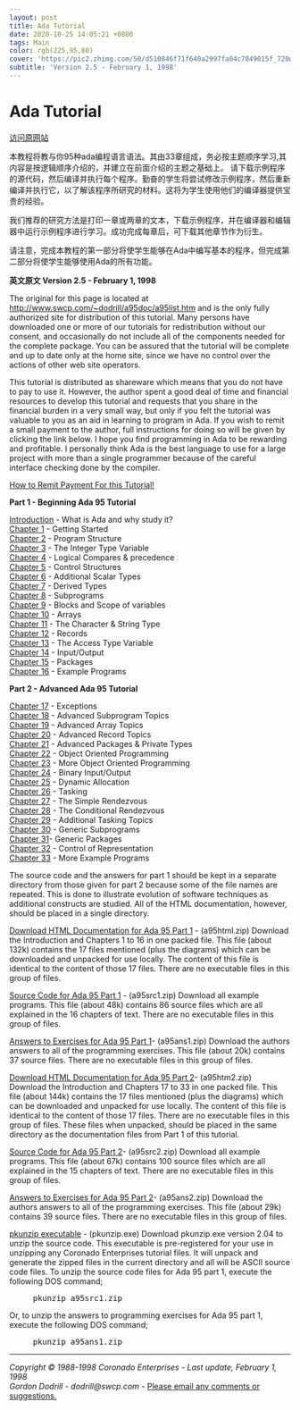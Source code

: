 ```yaml
---
layout: post
title: Ada Tutorial
date: 2020-10-25 14:05:21 +0800
tags: Main
color: rgb(225,95,80)
cover: 'https://pic2.zhimg.com/50/d510846f71f640a2997fa04c7849015f_720w.jpg?source=54b3c3a5'
subtitle: 'Version 2.5 - February 1, 1998'
---
```

# Ada Tutorial #

<A HREF="https://perso.telecom-paristech.fr/pautet/Ada95/a95list.htm">访问原网站</A>

<P>本教程将教与你95种ada编程语言语法。其由33章组成，务必按主题顺序学习,其内容是按逻辑顺序介绍的，并建立在前面介绍的主题之基础上。
请下载示例程序的源代码，然后编译并执行每个程序。勤奋的学生将尝试修改示例程序，然后重新编译并执行它，以了解该程序所研究的材料。这将为学生使用他们的编译器提供宝贵的经验。

<P>我们推荐的研究方法是打印一章或两章的文本，下载示例程序，并在编译器和编辑器中运行示例程序进行学习。成功完成每章后，可下载其他章节作为衍生。

<P>请注意，完成本教程的第一部分将使学生能够在Ada中编写基本的程序，但完成第二部分将使学生能够使用Ada的所有功能。

<P><B>英文原文 Version 2.5 - February 1, 1998</B>

<P>The original for this page is located at <A HREF="http://www.swcp.com/~dodrill/a95doc/a95list.htm">http://www.swcp.com/~dodrill/a95doc/a95list.htm</A>
and is the only fully authorized site for distribution of this tutorial.
Many persons have downloaded one or more of our tutorials for redistribution
without our consent, and occasionally do not include all of the components
needed for the complete package. You can be assured that the tutorial will
be complete and up to date only at the home site, since we have no control
over the actions of other web site operators.

<P>This tutorial is distributed as shareware which means that you do not
have to pay to use it. However, the author spent a good deal of time and
financial resources to develop this tutorial and requests that you share
in the financial burden in a very small way, but only if you felt the tutorial
was valuable to you as an aid in learning to program in Ada. If you wish
to remit a small payment to the author, full instructions for doing so
will be given by clicking the link below. I hope you find programming in
Ada to be rewarding and profitable. I personally think Ada is the best
language to use for a large project with more than a single programmer
because of the careful interface checking done by the compiler.

<P><A HREF="order.htm">How to Remit Payment For this Tutorial!</A>

<P><B>Part 1 - Beginning Ada 95 Tutorial</B>
<DL>
<DT>
<A HREF="/ada95/intro.htm">Introduction</A> - What is Ada and why study it?</DT>

<DT>
<A HREF="/ada95/chap01.htm">Chapter 1</A> - Getting Started</DT>

<DT>
<A HREF="/ada95/chap02.htm">Chapter 2</A> - Program Structure</DT>

<DT>
<A HREF="/ada95/chap03.htm">Chapter 3</A> - The Integer Type Variable</DT>

<DT>
<A HREF="/ada95/chap04.htm">Chapter 4</A> - Logical Compares &amp; precedence</DT>

<DT>
<A HREF="/ada95/chap05.htm">Chapter 5</A> - Control Structures</DT>

<DT>
<A HREF="/ada95/chap06.htm">Chapter 6</A> - Additional Scalar Types</DT>

<DT>
<A HREF="/ada95/chap07.htm">Chapter 7</A> - Derived Types</DT>

<DT>
<A HREF="/ada95/chap08.htm">Chapter 8</A> - Subprograms</DT>

<DT>
<A HREF="/ada95/chap09.htm">Chapter 9</A> - Blocks and Scope of variables</DT>

<DT>
<A HREF="/ada95/chap10.htm">Chapter 10</A> - Arrays</DT>

<DT>
<A HREF="/ada95/chap11.htm">Chapter 11</A> - The Character &amp; String Type</DT>

<DT>
<A HREF="/ada95/chap12.htm">Chapter 12</A> - Records</DT>

<DT>
<A HREF="/ada95/chap13.htm">Chapter 13</A> - The Access Type Variable</DT>

<DT>
<A HREF="/ada95/chap14.htm">Chapter 14</A> - Input/Output</DT>

<DT>
<A HREF="/ada95/chap15.htm">Chapter 15</A> - Packages</DT>

<DT>
<A HREF="/ada95/chap16.htm">Chapter 16</A> - Example Programs</DT>


<P><B>Part 2 - Advanced Ada 95 Tutorial</B>
<DT>
<A HREF="/ada95/chap17.htm">Chapter 17</A> - Exceptions</DT>

<DT>
<A HREF="/ada95/chap18.htm">Chapter 18</A> - Advanced Subprogram Topics</DT>

<DT>
<A HREF="/ada95/chap19.htm">Chapter 19</A> - Advanced Array Topics</DT>

<DT>
<A HREF="/ada95/chap20.htm">Chapter 20</A> - Advanced Record Topics</DT>

<DT>
<A HREF="/ada95/chap21.htm">Chapter 21</A> - Advanced Packages &amp; Private Types</DT>

<DT>
<A HREF="/ada95/chap22.htm">Chapter 22</A> - Object Oriented Programming</DT>

<DT>
<A HREF="/ada95/chap23.htm">Chapter 23</A> - More Object Oriented Programming</DT>

<DT>
<A HREF="/ada95/chap24.htm">Chapter 24</A> - Binary Input/Output</DT>

<DT>
<A HREF="/ada95/chap25.htm">Chapter 25</A> - Dynamic Allocation</DT>

<DT>
<A HREF="/ada95/chap26.htm">Chapter 26</A> - Tasking</DT>

<DT>
  <A HREF="/ada95/chap27.htm">Chapter 27</A> - The Simple Rendezvous</DT>

<DT>
<A HREF="/ada95/chap28.htm">Chapter 28</A> - The Conditional Rendezvous</DT>

<DT>
<A HREF="/ada95/chap29.htm">Chapter 29</A> - Additional Tasking Topics</DT>

<DT>
<A HREF="/ada95/chap30.htm">Chapter 30</A> - Generic Subprograms</DT>

<DT>
<A HREF="/ada95/chap31.htm">Chapter 31</A>- Generic Packages</DT>

<DT>
<A HREF="/ada95/chap32.htm">Chapter 32</A> - Control of Representation</DT>

<DT>
<A HREF="/ada95/chap33.htm">Chapter 33</A> - More Example Programs</DT>
</DL>
The source code and the answers for part 1 should be kept in a separate
directory from those given for part 2 because some of the file names are
repeated. This is done to illustrate evolution of software techniques as
additional constructs are studied. All of the HTML documentation, however,
should be placed in a single directory.

<P><A HREF="ftp://ftp.swcp.com/pub/users/dodrill/a95htm1.zip">Download
HTML Documentation for Ada 95 Part 1</A> - (a95html.zip) Download the Introduction
and Chapters 1 to 16 in one packed file. This file (about 132k) contains
the 17 files mentioned (plus the diagrams) which can be downloaded and
unpacked for use locally. The content of this file is identical to the
content of those 17 files. There are no executable files in this group
of files.

<P><A HREF="ftp://ftp.swcp.com/pub/users/dodrill/a95src1.zip">Source Code
for Ada 95 Part 1</A> - (a95src1.zip) Download all example programs. This
file (about 48k) contains 86 source files which are all explained in the
16 chapters of text. There are no executable files in this group of files.

<P><A HREF="ftp://ftp.swcp.com/pub/users/dodrill/a95ans1.zip">Answers to
Exercises for Ada 95 Part 1</A>- (a95ans1.zip) Download the authors answers
to all of the programming exercises. This file (about 20k) contains 37
source files. There are no executable files in this group of files.

<P><A HREF="ftp://ftp.swcp.com/pub/users/dodrill/a95htm2.zip">Download
HTML Documentation for Ada 95 Part 2</A>- (a95htm2.zip) Download the Introduction
and Chapters 17 to 33 in one packed file. This file (about 144k) contains
the 17 files mentioned (plus the diagrams) which can be downloaded and
unpacked for use locally. The content of this file is identical to the
content of those 17 files. There are no executable files in this group
of files. These files when unpacked, should be placed in the same directory
as the documentation files from Part 1 of this tutorial.

<P><A HREF="ftp://ftp.swcp.com/pub/users/dodrill/a95src2.zip">Source Code
for Ada 95 Part 2</A>- (a95src2.zip) Download all example programs. This
file (about 67k) contains 100 source files which are all explained in the
15 chapters of text. There are no executable files in this group of files.

<P><A HREF="ftp://ftp.swcp.com/pub/users/dodrill/a95ans2.zip">Answers to
Exercises for Ada 95 Part 2</A>- (a95ans2.zip) Download the authors answers
to all of the programming exercises. This file (about 29k) contains 39
source files. There are no executable files in this group of files.

<P><A HREF="ftp://ftp.swcp.com/pub/users/dodrill/pkunzip.exe">pkunzip executable</A>
- (pkunzip.exe) Download pkunzip.exe version 2.04 to unzip the source code.
This executable is pre-registered for your use in unzipping any Coronado
Enterprises tutorial files. It will unpack and generate the zipped files
in the current directory and all will be ASCII source code files. To unzip
the source code files for Ada 95 part 1, execute the following DOS command;
<PRE>&nbsp;&nbsp;&nbsp;&nbsp; pkunzip a95src1.zip</PRE>
Or, to unzip the answers to programming exercises for Ada 95 part 1, execute
the following DOS command;
<PRE>&nbsp;&nbsp;&nbsp;&nbsp; pkunzip a95ans1.zip</PRE>

<HR width="100%"><I>Copyright &copy; 1988-1998 Coronado Enterprises
- Last update, February 1, 1998</I>
<BR><I>Gordon Dodrill - dodrill@swcp.com - </I><A HREF="mailto:dodrill@swcp.com">Please
email any comments or suggestions.</A>
